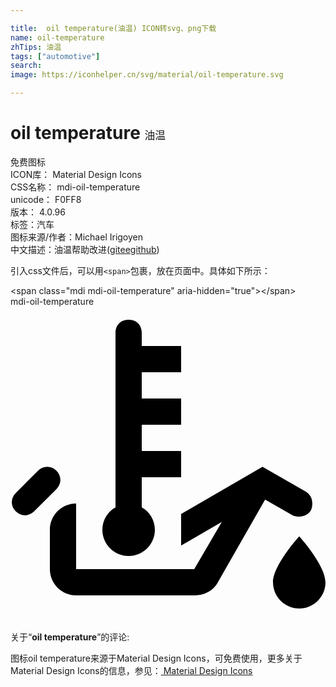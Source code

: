 ```yaml
---

title:  oil temperature(油温) ICON转svg、png下载
name: oil-temperature
zhTips: 油温
tags: ["automotive"]
search: 
image: https://iconhelper.cn/svg/material/oil-temperature.svg

---
```


# oil temperature  <small style="font-size: 60%;font-weight: 100">油温</small>


<div class="detail-page">
<p>
<span><span class="badge-success badge">免费图标</span> </span>
<br/>
<span>
ICON库：
<span class="badge-secondary badge">Material Design Icons</span> 
</span>
<br/>
<span>
CSS名称：
<span class="badge-secondary badge">mdi-oil-temperature</span> 
</span>
<br/>
<span>
unicode：
<span class="badge-secondary badge">F0FF8</span> 
<copy-btn content='F0FF8' btn-title=""></copy-btn>
<copy-btn :content='String.fromCodePoint(parseInt("F0FF8", 16))' btn-title="复制U"></copy-btn>
</span>
<br/>
<span>
版本：
<span class="badge-secondary badge">4.0.96</span> 
</span><br/><span>标签：<span class="badge-light badge"><router-link to="/tags/automotive.html">汽车</router-link></span></span>
<br/>
<span>图标来源/作者：<span class="badge-light badge">Michael Irigoyen</span></span> 
<br/>
<span class="zh-detail">中文描述：<span class="badge-primary badge">油温</span><span class="help-link"><span>帮助改进</span>(<a href="https://gitee.com/liuwave/icon-helper/edit/master/json/material/oil-temperature.json" target="_blank" rel="noopener noreferrer">gitee</a><a href="https://github.com/liuwave/icon-helper/edit/master/json/material/oil-temperature.json" target="_blank" rel="noopener noreferrer">github</a></span>)</span><br/>
</p>
</div>
<div class="alert alert-dark">
  <i class="mdi mdi-oil-temperature mdi-48px"></i>
  <i class="mdi mdi-oil-temperature mdi-36px"></i>
  <i class="mdi mdi-oil-temperature mdi-24px"></i>
  <i class="mdi mdi-oil-temperature mdi-18px"></i>
</div>
<div>
  <p>引入css文件后，可以用<code>&lt;span&gt;</code>包裹，放在页面中。具体如下所示：    
  </p>
  <div class="alert alert-primary" style="font-size: 14px">
    &lt;span class="mdi mdi-oil-temperature" aria-hidden="true"&gt;&lt;/span&gt;
    <copy-btn content='<span class="mdi mdi-oil-temperature" aria-hidden="true"></span>'></copy-btn>
  </div>
  <div class="alert alert-secondary">
    <i class="mdi mdi-oil-temperature"
    style="font-size: 24px"
    aria-hidden="true"></i> mdi-oil-temperature
    <copy-btn content="mdi-oil-temperature" btn-title="复制图标名称"></copy-btn>
  </div>
</div>
<div id="svg" class="svg-wrap">
<svg xmlns="http://www.w3.org/2000/svg" viewBox="0 0 24 24"><path d="M10 5H13V3H10V2C10 1.4 9.6 1 9 1S8 1.4 8 2V15.3C7.4 15.6 7 16.3 7 17C7 18.1 7.9 19 9 19S11 18.1 11 17C11 16.3 10.6 15.6 10 15.3V13H13V11H10V9H13V7H10V5M22 17.5C22 17.5 24 19.7 24 21C24 22.1 23.1 23 22 23S20 22.1 20 21C20 19.7 22 17.5 22 17.5M22.9 15.5C22.6 16 22 16.1 21.5 15.9L19.4 14.7L15.8 21C15.5 21.6 14.8 22 14 22H5C3.9 22 3 21.1 3 20V17C3 15.9 3.9 15 5 15V20H14L16.1 16.4L13 18.2V15.8L19.2 12.2L22.5 14.1C23 14.4 23.1 15 22.9 15.5M3.5 13.9L1.8 15.6C1.4 16 .8 16 .4 15.6S0 14.6.4 14.2L2.1 12.5C2.5 12.1 3.1 12.1 3.5 12.5S3.9 13.5 3.5 13.9Z" /></svg>
</div>
<detail full-name='mdi-oil-temperature'></detail>
<div class="icon-detail__container">
<p>关于“<b>oil temperature</b>”的评论:</p>
</div>
<Vssue title="关于“oil temperature”的评论" />    
<div><p>图标oil temperature来源于Material Design Icons，可免费使用，更多关于 Material Design Icons的信息，参见：<a target="_blank" href="https://iconhelper.cn/material.html"> Material Design Icons</a>
</p></div>
